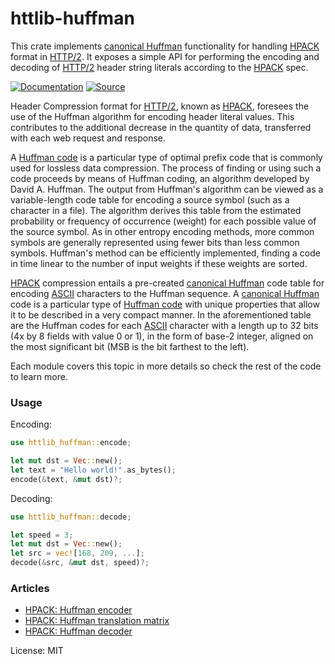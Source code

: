 # httlib-huffman

This crate implements [canonical Huffman] functionality for handling [HPACK]
format in [HTTP/2]. It exposes a simple API for performing the encoding and
decoding of [HTTP/2] header string literals according to the [HPACK] spec.

[![Documentation](https://img.shields.io/badge/-Documentation-blue?style=for-the-badge&logo=Rust)](https://docs.rs/httlib-huffman)
[![Source](https://img.shields.io/badge/-Source-lightgrey?style=for-the-badge&logo=GitHub)](https://github.com/xpepermint/httlib-rs/tree/main/huffman)

Header Compression format for [HTTP/2], known as [HPACK], foresees the use
of the Huffman algorithm for encoding header literal values. This
contributes to the additional decrease in the quantity of data, transferred
with each web request and response.

A [Huffman code] is a particular type of optimal prefix code that is
commonly used for lossless data compression. The process of finding or using
such a code proceeds by means of Huffman coding, an algorithm developed by
David A. Huffman. The output from Huffman's algorithm can be viewed as a
variable-length code table for encoding a source symbol (such as a character
in a file). The algorithm derives this table from the estimated probability
or frequency of occurrence (weight) for each possible value of the source
symbol. As in other entropy encoding methods, more common symbols are
generally represented using fewer bits than less common symbols. Huffman's
method can be efficiently implemented, finding a code in time linear to the
number of input weights if these weights are sorted.

[HPACK] compression entails a pre-created [canonical Huffman] code table
for encoding [ASCII] characters to the Huffman sequence. A
[canonical Huffman] code is a particular type of [Huffman code] with unique
properties that allow it to be described in a very compact manner. In the
aforementioned table are the Huffman codes for each [ASCII] character with a
length up to 32 bits (4x by 8 fields with value 0 or 1), in the form of
base-2 integer, aligned on the most significant bit (MSB is the bit farthest
to the left).

Each module covers this topic in more details so check the rest of the code
to learn more.

### Usage

Encoding:

```rs
use httlib_huffman::encode;

let mut dst = Vec::new();
let text = "Hello world!".as_bytes();
encode(&text, &mut dst)?;
```

Decoding:

```rs
use httlib_huffman::decode;

let speed = 3;
let mut dst = Vec::new();
let src = vec![168, 209, ...];
decode(&src, &mut dst, speed)?;
```

### Articles

* [HPACK: Huffman encoder](https://dev.to/xpepermint/hpack-huffman-encoder-3i7c)
* [HPACK: Huffman translation matrix](https://dev.to/xpepermint/hpack-huffman-translation-matrix-64c)
* [HPACK: Huffman decoder](https://dev.to/xpepermint/hpack-huffman-decoder-52el)

[ASCII]: https://en.wikipedia.org/wiki/ASCII
[HPACK]: https://tools.ietf.org/html/rfc7541
[HTTP/2]: https://tools.ietf.org/html/rfc7540
[Huffman code]: https://en.wikipedia.org/wiki/Huffman_coding
[canonical Huffman]: https://en.wikipedia.org/wiki/Canonical_Huffman_code

License: MIT
